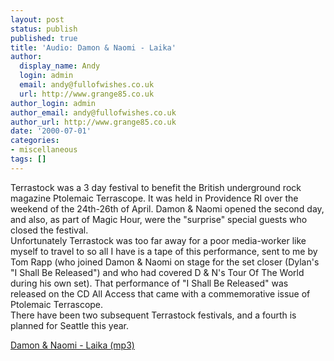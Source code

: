 ```yaml
---
layout: post
status: publish
published: true
title: 'Audio: Damon & Naomi - Laika'
author:
  display_name: Andy
  login: admin
  email: andy@fullofwishes.co.uk
  url: http://www.grange85.co.uk
author_login: admin
author_email: andy@fullofwishes.co.uk
author_url: http://www.grange85.co.uk
date: '2000-07-01'
categories:
- miscellaneous
tags: []
---
```

<p>Terrastock was a 3 day festival to benefit the British underground rock magazine Ptolemaic Terrascope. It was held in Providence RI over the weekend of the 24th-26th of April. Damon & Naomi opened the second day, and also, as part of Magic Hour, were the "surprise" special guests who closed the festival.<br />Unfortunately Terrastock was too far away for a poor media-worker like myself to travel to so all I have is a tape of this performance, sent to me by Tom Rapp (who joined Damon & Naomi on stage for the set closer (Dylan's "I Shall Be Released") and who had covered D & N's Tour Of The World during his own set). That performance of "I Shall Be Released" was released on the CD All Access that came with a commemorative issue of Ptolemaic Terrascope.<br />There have been two subsequent Terrastock festivals, and a fourth is planned for Seattle this year.</p>
<p><a href="http://www.box.net/shared/k7ybnlkkxi">Damon & Naomi - Laika (mp3)</a></p>
